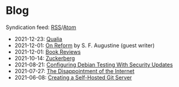 # Blog

Syndication feed: [RSS](rss.xml)/[Atom](atom.xml)

* 2021-12-23: [Qualia](blog-qualia.html)
* 2021-12-01: [On Reform](blog-reform.html) by S. F. Augustine (guest writer)
* 2021-12-01: [Book Reviews](blog-book-reviews.html)
* 2021-10-14: [Zuckerberg](blog-zuckerberg.html)
* 2021-08-21: [Configuring Debian Testing With Security Updates](blog-debian.html)
* 2021-07-27: [The Disappointment of the Internet](blog-internet.html)
* 2021-06-08: [Creating a Self-Hosted Git Server](blog-git-server.html)

